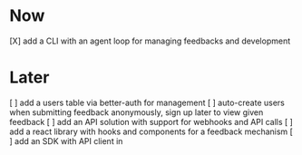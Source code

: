 # Now

[X] add a CLI with an agent loop for managing feedbacks and development

# Later

[ ] add a users table via better-auth for management
[ ] auto-create users when submitting feedback anonymously, sign up later to view given feedback
[ ] add an API solution with support for webhooks and API calls
[ ] add a react library with hooks and components for a feedback mechanism
[ ] add an SDK with API client in
